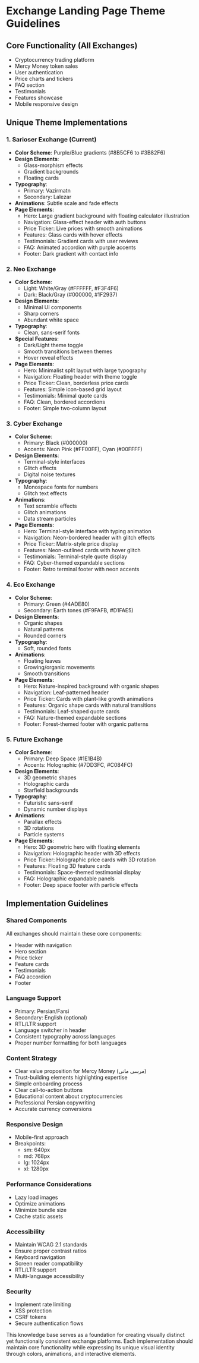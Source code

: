 # Exchange Landing Page Theme Guidelines

## Core Functionality (All Exchanges)
- Cryptocurrency trading platform
- Mercy Money token sales
- User authentication
- Price charts and tickers
- FAQ section
- Testimonials
- Features showcase
- Mobile responsive design

## Unique Theme Implementations

### 1. Sarioser Exchange (Current)
- **Color Scheme**: Purple/Blue gradients (#8B5CF6 to #3B82F6)
- **Design Elements**: 
  - Glass-morphism effects
  - Gradient backgrounds
  - Floating cards
- **Typography**: 
  - Primary: Vazirmatn
  - Secondary: Lalezar
- **Animations**: Subtle scale and fade effects
- **Page Elements**:
  - Hero: Large gradient background with floating calculator illustration
  - Navigation: Glass-effect header with auth buttons
  - Price Ticker: Live prices with smooth animations
  - Features: Glass cards with hover effects
  - Testimonials: Gradient cards with user reviews
  - FAQ: Animated accordion with purple accents
  - Footer: Dark gradient with contact info

### 2. Neo Exchange
- **Color Scheme**: 
  - Light: White/Gray (#FFFFFF, #F3F4F6)
  - Dark: Black/Gray (#000000, #1F2937)
- **Design Elements**:
  - Minimal UI components
  - Sharp corners
  - Abundant white space
- **Typography**:
  - Clean, sans-serif fonts
- **Special Features**:
  - Dark/Light theme toggle
  - Smooth transitions between themes
  - Hover reveal effects
- **Page Elements**:
  - Hero: Minimalist split layout with large typography
  - Navigation: Floating header with theme toggle
  - Price Ticker: Clean, borderless price cards
  - Features: Simple icon-based grid layout
  - Testimonials: Minimal quote cards
  - FAQ: Clean, bordered accordions
  - Footer: Simple two-column layout

### 3. Cyber Exchange
- **Color Scheme**:
  - Primary: Black (#000000)
  - Accents: Neon Pink (#FF00FF), Cyan (#00FFFF)
- **Design Elements**:
  - Terminal-style interfaces
  - Glitch effects
  - Digital noise textures
- **Typography**:
  - Monospace fonts for numbers
  - Glitch text effects
- **Animations**:
  - Text scramble effects
  - Glitch animations
  - Data stream particles
- **Page Elements**:
  - Hero: Terminal-style interface with typing animation
  - Navigation: Neon-bordered header with glitch effects
  - Price Ticker: Matrix-style price display
  - Features: Neon-outlined cards with hover glitch
  - Testimonials: Terminal-style quote display
  - FAQ: Cyber-themed expandable sections
  - Footer: Retro terminal footer with neon accents

### 4. Eco Exchange
- **Color Scheme**:
  - Primary: Green (#4ADE80)
  - Secondary: Earth tones (#F9FAFB, #D1FAE5)
- **Design Elements**:
  - Organic shapes
  - Natural patterns
  - Rounded corners
- **Typography**:
  - Soft, rounded fonts
- **Animations**:
  - Floating leaves
  - Growing/organic movements
  - Smooth transitions
- **Page Elements**:
  - Hero: Nature-inspired background with organic shapes
  - Navigation: Leaf-patterned header
  - Price Ticker: Cards with plant-like growth animations
  - Features: Organic shape cards with natural transitions
  - Testimonials: Leaf-shaped quote cards
  - FAQ: Nature-themed expandable sections
  - Footer: Forest-themed footer with organic patterns

### 5. Future Exchange
- **Color Scheme**:
  - Primary: Deep Space (#1E1B4B)
  - Accents: Holographic (#7DD3FC, #C084FC)
- **Design Elements**:
  - 3D geometric shapes
  - Holographic cards
  - Starfield backgrounds
- **Typography**:
  - Futuristic sans-serif
  - Dynamic number displays
- **Animations**:
  - Parallax effects
  - 3D rotations
  - Particle systems
- **Page Elements**:
  - Hero: 3D geometric hero with floating elements
  - Navigation: Holographic header with 3D effects
  - Price Ticker: Holographic price cards with 3D rotation
  - Features: Floating 3D feature cards
  - Testimonials: Space-themed testimonial display
  - FAQ: Holographic expandable panels
  - Footer: Deep space footer with particle effects

## Implementation Guidelines

### Shared Components
All exchanges should maintain these core components:
- Header with navigation
- Hero section
- Price ticker
- Feature cards
- Testimonials
- FAQ accordion
- Footer

### Language Support
- Primary: Persian/Farsi
- Secondary: English (optional)
- RTL/LTR support
- Language switcher in header
- Consistent typography across languages
- Proper number formatting for both languages

### Content Strategy
- Clear value proposition for Mercy Money (مرسی مانی)
- Trust-building elements highlighting expertise
- Simple onboarding process
- Clear call-to-action buttons
- Educational content about cryptocurrencies
- Professional Persian copywriting
- Accurate currency conversions

### Responsive Design
- Mobile-first approach
- Breakpoints:
  - sm: 640px
  - md: 768px
  - lg: 1024px
  - xl: 1280px

### Performance Considerations
- Lazy load images
- Optimize animations
- Minimize bundle size
- Cache static assets

### Accessibility
- Maintain WCAG 2.1 standards
- Ensure proper contrast ratios
- Keyboard navigation
- Screen reader compatibility
- RTL/LTR support
- Multi-language accessibility

### Security
- Implement rate limiting
- XSS protection
- CSRF tokens
- Secure authentication flows

This knowledge base serves as a foundation for creating visually distinct yet functionally consistent exchange platforms. Each implementation should maintain core functionality while expressing its unique visual identity through colors, animations, and interactive elements.